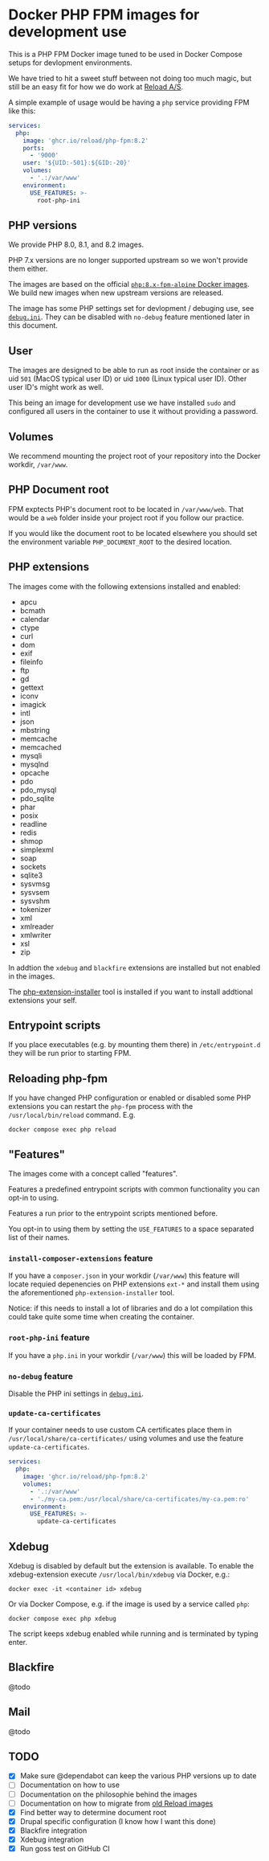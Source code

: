 # Docker PHP FPM images for development use

This is a PHP FPM Docker image tuned to be used in Docker Compose
setups for devlopment environments.

We have tried to hit a sweet stuff between not doing too much magic,
but still be an easy fit for how we do work at [Reload
A/S](https://reload.dk).

A simple example of usage would be having a `php` service providing
FPM like this:

```yaml
services:
  php:
    image: 'ghcr.io/reload/php-fpm:8.2'
    ports:
      - '9000'
    user: '${UID:-501}:${GID:-20}'
    volumes:
      - '.:/var/www'
    environment:
      USE_FEATURES: >-
        root-php-ini
 ```

## PHP versions

We provide PHP 8.0, 8.1, and 8.2 images.

PHP 7.x versions are no longer supported upstream so we won't provide
them either.

The images are based on the official [`php:8.x-fpm-alpine` Docker
images](https://hub.docker.com/_/php). We build new images when new
upstream versions are released.

The image has some PHP settings set for devlopment / debuging use, see
[`debug.ini`](/blob/main/context/usr/local/etc/php/conf.d/debug.ini). They
can be disabled with `no-debug` feature mentioned later in this
document.

## User

The images are designed to be able to run as root inside the container
or as uid `501` (MacOS typical user ID) or uid `1000` (Linux typical
user ID). Other user ID's might work as well.

This being an image for development use we have installed `sudo` and
configured all users in the container to use it without providing a
password.

## Volumes

We recommend mounting the project root of your repository into the
Docker workdir, `/var/www`.

## PHP Document root

FPM exptects PHP's document root to be located in `/var/www/web`. That
would be a `web` folder inside your project root if you follow our
practice.

If you would like the document root to be located elsewhere you should
set the environment variable `PHP_DOCUMENT_ROOT` to the desired
location.

## PHP extensions

The images come with the following extensions installed and enabled:

- apcu
- bcmath
- calendar
- ctype
- curl
- dom
- exif
- fileinfo
- ftp
- gd
- gettext
- iconv
- imagick
- intl
- json
- mbstring
- memcache
- memcached
- mysqli
- mysqlnd
- opcache
- pdo
- pdo_mysql
- pdo_sqlite
- phar
- posix
- readline
- redis
- shmop
- simplexml
- soap
- sockets
- sqlite3
- sysvmsg
- sysvsem
- sysvshm
- tokenizer
- xml
- xmlreader
- xmlwriter
- xsl
- zip

In addtion the `xdebug` and `blackfire` extensions are installed but
not enabled in the images.

The
[php-extension-installer](https://github.com/mlocati/docker-php-extension-installer)
tool is installed if you want to install addtional extensions your self.

## Entrypoint scripts

If you place executables (e.g. by mounting them there) in
`/etc/entrypoint.d` they will be run prior to starting FPM.

## Reloading php-fpm

If you have changed PHP configuration or enabled or disabled some PHP
extensions you can restart the `php-fpm` process with the
`/usr/local/bin/reload` command. E.g.

```console
docker compose exec php reload
```

## "Features"

The images come with a concept called "features".

Features a predefined entrypoint scripts with common functionality you
can opt-in to using.

Features a run prior to the entrypoint scripts mentioned before.

You opt-in to using them by setting the `USE_FEATURES` to a space
separated list of their names.

### `install-composer-extensions` feature

If you have a `composer.json` in your workdir (`/var/www`) this
feature will locate requied depenencies on PHP extensions `ext-*` and
install them using the aforementioned `php-extension-installer` tool.

Notice: if this needs to install a lot of libraries and do a lot
compilation this could take quite some time when creating the container.

### `root-php-ini` feature

If you have a `php.ini` in your workdir (`/var/www`) this will be
loaded by FPM.

### `no-debug` feature

Disable the PHP ini settings in
[`debug.ini`](/blob/main/context/usr/local/etc/php/conf.d/debug.ini).

### `update-ca-certificates`

If your container needs to use custom CA certificates place them in
`/usr/local/share/ca-certificates/` using volumes and use the feature
`update-ca-certificates`.

```yaml
services:
  php:
    image: 'ghcr.io/reload/php-fpm:8.2'
    volumes:
      - '.:/var/www'
      - './my-ca.pem:/usr/local/share/ca-certificates/my-ca.pem:ro'
    environment:
      USE_FEATURES: >-
        update-ca-certificates
 ```

## Xdebug

Xdebug is disabled by default but the extension is available. To
enable the xdebug-extension execute `/usr/local/bin/xdebug` via
Docker, e.g.:

```console
docker exec -it <container id> xdebug
```

Or via Docker Compose, e.g. if the image is used by a service called
`php`:

```console
docker compose exec php xdebug
```

The script keeps xdebug enabled while running and is terminated by
typing enter.

## Blackfire

@todo

## Mail

@todo

## TODO

- [x] Make sure @dependabot can keep the various PHP versions up to date
- [ ] Documentation on how to use
- [ ] Documentation on the philosophie behind the images
- [ ] Documentation on how to migrate from [old Reload images](https://github.com/reload/docker-drupal-php7-fpm)
- [x] Find better way to determine document root
- [x] Drupal specific configuration (I know how I want this done)
- [x] Blackfire integration
- [x] Xdebug integration
- [x] Run goss test on GitHub CI
